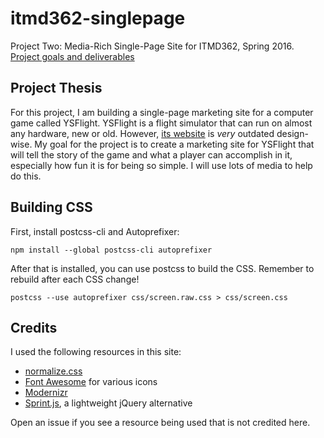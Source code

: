 # itmd362-singlepage

Project Two: Media-Rich Single-Page Site for ITMD362, Spring 2016. [Project goals and deliverables](http://courses.karlstolley.com/hci/#project-one)

## Project Thesis

For this project, I am building a single-page marketing site for a computer game called YSFlight. YSFlight is a flight
simulator that can run on almost any hardware, new or old. However, [its website](http://ysflight.in.coocan.jp/ysflight/ysflight/e.html) is *very* outdated design-wise.
My goal for the project is to create a marketing site for YSFlight that will tell the story of the game and what
a player can accomplish in it, especially how fun it is for being so simple. I will use lots of media to help do this.

## Building CSS

First, install postcss-cli and Autoprefixer:

`npm install --global postcss-cli autoprefixer`

After that is installed, you can use postcss to build the CSS. Remember to rebuild after each CSS change!

`postcss --use autoprefixer css/screen.raw.css > css/screen.css`

## Credits

I used the following resources in this site:

- [normalize.css](https://necolas.github.io/normalize.css/)
- [Font Awesome](https://fortawesome.github.io/Font-Awesome/) for various icons
- [Modernizr](https://modernizr.com/)
- [Sprint.js](https://github.com/bendc/sprint), a lightweight jQuery alternative

Open an issue if you see a resource being used that is not credited here.
